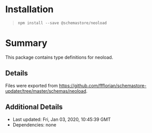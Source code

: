 # Installation
> `npm install --save @schemastore/neoload`

# Summary
This package contains type definitions for neoload.

## Details
Files were exported from https://github.com/ffflorian/schemastore-updater/tree/master/schemas/neoload.

## Additional Details
* Last updated: Fri, Jan 03, 2020, 10:45:39 GMT
* Dependencies: none
